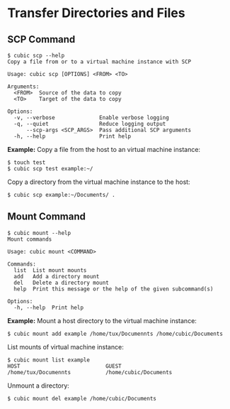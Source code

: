 # Transfer Directories and Files

## SCP Command
```
$ cubic scp --help
Copy a file from or to a virtual machine instance with SCP

Usage: cubic scp [OPTIONS] <FROM> <TO>

Arguments:
  <FROM>  Source of the data to copy
  <TO>    Target of the data to copy

Options:
  -v, --verbose              Enable verbose logging
  -q, --quiet                Reduce logging output
      --scp-args <SCP_ARGS>  Pass additional SCP arguments
  -h, --help                 Print help
```

**Example:**
Copy a file from the host to an virtual machine instance:
```
$ touch test
$ cubic scp test example:~/
```

Copy a directory from the virtual machine instance to the host:
```
$ cubic scp example:~/Documents/ .
```

## Mount Command
```
$ cubic mount --help
Mount commands

Usage: cubic mount <COMMAND>

Commands:
  list  List mount mounts
  add   Add a directory mount
  del   Delete a directory mount
  help  Print this message or the help of the given subcommand(s)

Options:
  -h, --help  Print help
```

**Example:**
Mount a host directory to the virtual machine instance:
```
$ cubic mount add example /home/tux/Documennts /home/cubic/Documents
```

List mounts of virtual machine instance:
```
$ cubic mount list example
HOST                           GUEST
/home/tux/Documennts           /home/cubic/Documents
```

Unmount a directory:
```
$ cubic mount del example /home/cubic/Documents
```
